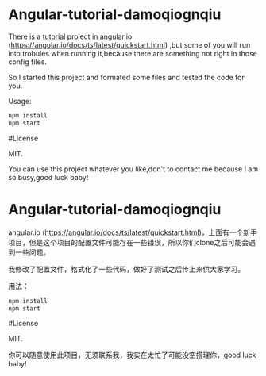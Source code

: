 # Angular-tutorial-damoqiognqiu

There is a tutorial project in angular.io (https://angular.io/docs/ts/latest/quickstart.html) ,but some of you will run into trobules when running it,because there are something not right in those config files.

So I started this project and formated some files and tested the code for you.

Usage:

```bash
npm install
npm start
```

#License

MIT.

You can use this project whatever you like,don't to contact me because I am so busy,good luck baby!

# Angular-tutorial-damoqiognqiu

angular.io (https://angular.io/docs/ts/latest/quickstart.html)，上面有一个新手项目，但是这个项目的配置文件可能存在一些错误，所以你们clone之后可能会遇到一些问题。

我修改了配置文件，格式化了一些代码，做好了测试之后传上来供大家学习。

用法：

```bash
npm install
npm start
```

#License

MIT.

你可以随意使用此项目，无须联系我，我实在太忙了可能没空搭理你，good luck baby!